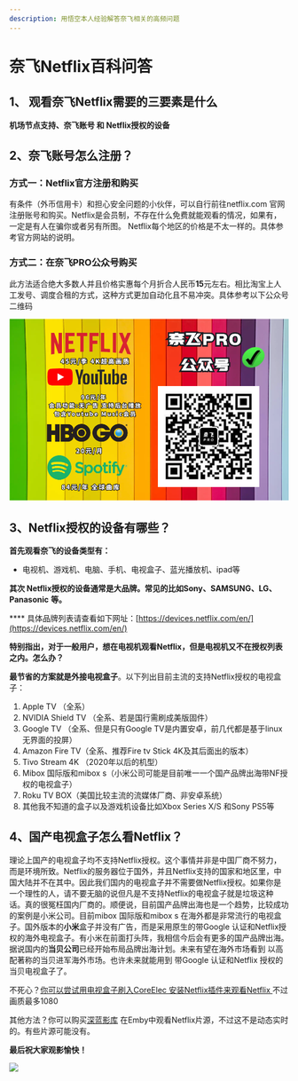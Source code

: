 ```yaml
---
description: 用悟空本人经验解答奈飞相关的高频问题
---
```


# 奈飞Netflix百科问答

## **1、 观看奈飞Netflix需要的三要素是什么**

 **机场节点支持、奈飞账号 和 Netflix授权的设备**

##  **2、奈飞账号怎么注册？**

###  **方式一：Netflix官方注册和购买**

有条件（外币信用卡）和担心安全问题的小伙伴，可以自行前往netflix.com 官网注册账号和购买。Netflix是会员制，不存在什么免费就能观看的情况，如果有，一定是有人在骗你或者另有所图。 Netflix每个地区的价格是不太一样的。具体参考官方网站的说明。

###  方式二：在奈飞PRO公众号购买

 此方法适合绝大多数人并且价格实惠每个月折合人民币**15**元左右。相比淘宝上人工发号、调度合租的方式，这种方式更加自动化且不易冲突。具体参考以下公众号二维码

![](.gitbook/assets/image%20%282%29.png)

## 3、Netflix授权的设备有哪些？

 **首先观看奈飞的设备类型有：**

*  电视机、游戏机、电脑、手机、电视盒子、蓝光播放机、ipad等

 **其次 Netflix授权的设备通常是大品牌。常见的比如Sony、SAMSUNG、LG、Panasonic** **等。**

 **** 具体品牌列表请查看如下网址：[https://devices.netflix.com/en/](https://devices.netflix.com/en/)

 **特别指出，对于一般用户，想在电视机观看Netflix，但是电视机又不在授权列表之内。怎么办？** 

 **最节省的方案就是外接电视盒子**。以下列出目前主流的支持Netflix授权的电视盒子：

1. Apple TV （全系）
2. NVIDIA Shield TV （全系、若是国行需刷成美版固件）
3. Google TV （全系、但是只有Google TV是内置安卓，前几代都是基于linux无界面的投屏）
4. Amazon Fire TV（全系、推荐Fire tv Stick 4K及其后面出的版本）
5. Tivo Stream 4K （2020年以后的机型）
6. Mibox 国际版和mibox s（小米公司可能是目前唯一一个国产品牌出海带NF授权的电视盒子）
7. Roku TV  BOX（美国比较主流的流媒体厂商、非安卓系统）
8. 其他我不知道的盒子以及游戏机设备比如Xbox Series X/S 和Sony PS5等

## 4、国产电视盒子怎么看Netflix？

  理论上国产的电视盒子均不支持Netflix授权。这个事情并非是中国厂商不努力，而是环境所致。Netflix的服务器位于国外，并且Netflix支持的国家和地区里，中国大陆并不在其中。因此我们国内的电视盒子并不需要做Netflix授权。如果你是一个理性的人，请不要无脑的说但凡是不支持Netflix的电视盒子就是垃圾这种话。真的很冤枉国内厂商的。顺便说，目前国产品牌出海也是一个趋势，比较成功的案例是小米公司。目前mibox 国际版和mibox s 在海外都是非常流行的电视盒子。国外版本的**小米**盒子并没有广告，而是采用原生的带Google 认证和Netflix授权的海外电视盒子。有小米在前面打头阵，我相信今后会有更多的国产品牌出海。据说国内的**当贝公司**已经开始布局品牌出海计划。未来有望在海外市场看到 以高配著称的当贝进军海外市场。也许未来就能用到 带Google 认证和Netflix 授权的当贝电视盒子了。

不死心？[你可以尝试用电视盒子刷入CoreElec 安装Netflix插件来观看Netflix ](https://youtu.be/GcbfqpWICO8)不过画质最多1080 

 其他方法？你可以购买[深蓝影库](emby-ying-ku-tui-jian.md) 在Emby中观看Netflix片源，不过这不是动态实时的。有些片源可能没有。

 **最后祝大家观影愉快！**

![](.gitbook/assets/jie-ping-20210103-xia-wu-10.26.48.png)



## 

